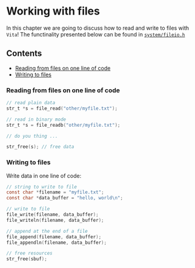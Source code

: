 # Working with files
In this chapter we are going to discuss how to read and write to files with `Vita`! The functinality presented below can be found in [`system/fileio.h`](../../inc/vita/system/fileio.h)

## Contents
* [Reading from files on one line of code](page3.md#reading-from-files-on-one-line-of-code)
* [Writing to files](page3.md#writing-to-files)

### Reading from files on one line of code
```c
// read plain data
str_t *s = file_read("other/myfile.txt");

// read in binary mode
str_t *s = file_readb("other/myfile.txt");

// do you thing ...

str_free(s); // free data
```

### Writing to files
Write data in one line of code:
```c
// string to write to file
const char *filename = "myfile.txt";
const char *data_buffer = "hello, world\n";

// write to file
file_write(filename, data_buffer);
file_writeln(filename, data_buffer);

// append at the end of a file
file_append(filename, data_buffer);
file_appendln(filename, data_buffer);

// free resources
str_free(sbuf);
```